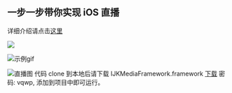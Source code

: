 ## 一步一步带你实现 iOS 直播

详细介绍请点击[这里](http://kangbingbing.cn/iOS%E7%9B%B4%E6%92%AD-Demo/)

![](https://ws1.sinaimg.cn/large/9e1008a3ly1fe2pmi0vwwj20cr0lh130.jpg)


![示例gif](https://ws1.sinaimg.cn/mw690/9e1008a3ly1fe2pmyxv95g20ab0ifnpj.gif)



![直播图](https://ws1.sinaimg.cn/large/9e1008a3ly1fe3kmv2n5kj20ae0ik4bl.jpg)
代码 clone 到本地后请下载 IJKMediaFramework.framework [下载](https://pan.baidu.com/s/1hsJZFzm)  密码: vqwp, 添加到项目中即可运行。

